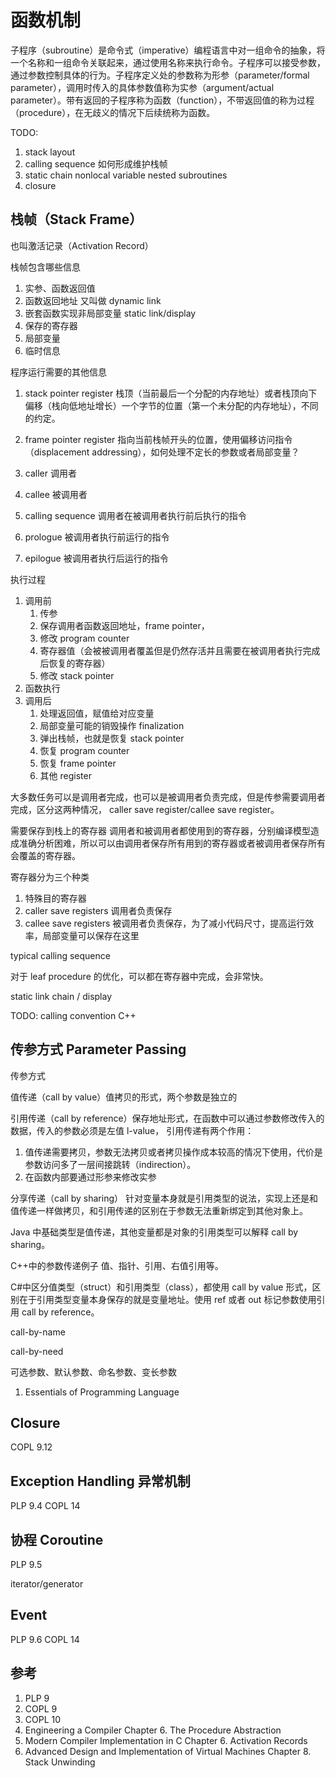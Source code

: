 # 函数机制

子程序（subroutine）是命令式（imperative）编程语言中对一组命令的抽象，将一个名称和一组命令关联起来，通过使用名称来执行命令。子程序可以接受参数，通过参数控制具体的行为。子程序定义处的参数称为形参（parameter/formal parameter），调用时传入的具体参数值称为实参（argument/actual parameter）。带有返回的子程序称为函数（function），不带返回值的称为过程（procedure），在无歧义的情况下后续统称为函数。

TODO:

1. stack layout
1. calling sequence 如何形成维护栈帧
1. static chain nonlocal variable nested subroutines
1. closure

## 栈帧（Stack Frame）

也叫激活记录（Activation Record）

栈帧包含哪些信息

1. 实参、函数返回值
1. 函数返回地址 又叫做 dynamic link
1. 嵌套函数实现非局部变量 static link/display
1. 保存的寄存器
1. 局部变量
1. 临时信息

程序运行需要的其他信息

1. stack pointer register 栈顶（当前最后一个分配的内存地址）或者栈顶向下偏移（栈向低地址增长）一个字节的位置（第一个未分配的内存地址），不同的约定。
1. frame pointer register 指向当前栈帧开头的位置，使用偏移访问指令（displacement addressing），如何处理不定长的参数或者局部变量？

1. caller 调用者
1. callee 被调用者
1. calling sequence 调用者在被调用者执行前后执行的指令
1. prologue 被调用者执行前运行的指令
1. epilogue 被调用者执行后运行的指令

执行过程

1. 调用前
   1. 传参
   1. 保存调用者函数返回地址，frame pointer，
   1. 修改 program counter
   1. 寄存器值（会被被调用者覆盖但是仍然存活并且需要在被调用者执行完成后恢复的寄存器）
   1. 修改 stack pointer
1. 函数执行
1. 调用后
   1. 处理返回值，赋值给对应变量
   1. 局部变量可能的销毁操作 finalization
   1. 弹出栈帧，也就是恢复 stack pointer
   1. 恢复 program counter
   1. 恢复 frame pointer
   1. 其他 register

大多数任务可以是调用者完成，也可以是被调用者负责完成，但是传参需要调用者完成，区分这两种情况， caller save register/callee save register。

需要保存到栈上的寄存器 调用者和被调用者都使用到的寄存器，分别编译模型造成准确分析困难，所以可以由调用者保存所有用到的寄存器或者被调用者保存所有会覆盖的寄存器。

寄存器分为三个种类

1. 特殊目的寄存器
1. caller save registers 调用者负责保存
1. callee save registers 被调用者负责保存，为了减小代码尺寸，提高运行效率，局部变量可以保存在这里

typical calling sequence

对于 leaf procedure 的优化，可以都在寄存器中完成，会非常快。

static link chain / display

TODO: calling convention C++

## 传参方式 Parameter Passing

传参方式

值传递（call by value）值拷贝的形式，两个参数是独立的

引用传递（call by reference）保存地址形式，在函数中可以通过参数修改传入的数据，传入的参数必须是左值 l-value，
引用传递有两个作用：

1. 值传递需要拷贝，参数无法拷贝或者拷贝操作成本较高的情况下使用，代价是参数访问多了一层间接跳转（indirection）。
1. 在函数内部要通过形参来修改实参

分享传递（call by sharing） 针对变量本身就是引用类型的说法，实现上还是和值传递一样做拷贝，和引用传递的区别在于参数无法重新绑定到其他对象上。

Java 中基础类型是值传递，其他变量都是对象的引用类型可以解释 call by sharing。

C++中的参数传递例子 值、指针、引用、右值引用等。

C#中区分值类型（struct）和引用类型（class），都使用 call by value 形式，区别在于引用类型变量本身保存的就是变量地址。使用 ref 或者 out 标记参数使用引用 call by reference。

call-by-name

call-by-need

可选参数、默认参数、命名参数、变长参数

1. Essentials of Programming Language

## Closure

COPL 9.12

## Exception Handling 异常机制

PLP 9.4
COPL 14

## 协程 Coroutine

PLP 9.5

iterator/generator

## Event

PLP 9.6
COPL 14

## 参考

1. PLP 9
1. COPL 9
1. COPL 10
1. Engineering a Compiler Chapter 6. The Procedure Abstraction
1. Modern Compiler Implementation in C Chapter 6. Activation Records
1. Advanced Design and Implementation of Virtual Machines Chapter 8. Stack Unwinding
